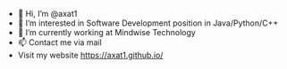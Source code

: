 - 👋 Hi, I’m @axat1
- 👀 I’m interested in Software Development position in Java/Python/C++
- 🌱 I’m currently working at Mindwise Technology
- 📫 Contact me via mail
- Visit my website https://axat1.github.io/
<!---
axat1/axat1 is a ✨ special ✨ repository because its `README.md` (this file) appears on your GitHub profile.
You can click the Preview link to take a look at your changes.
--->
